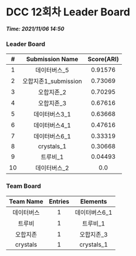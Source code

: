 # DCC 12회차 Leader Board
***Time: 2021/11/06 14:50***

### Leader Board

|#|Submission Name|Score(ARI)|
|:---:|:---:|:---:|
|1|데이터버스_5|0.91576|
|2|오합지존1_submission|0.73069|
|3|오합지존_2|0.70295|
|4|오합지존_3|0.67616|
|5|데이터버스3_1|0.63668|
|6|데이터버스4_1|0.47616|
|7|데이터버스6_1|0.33319|
|8|crystals_1|0.30668|
|9|트루비_1|0.04493|
|10|데이터버스_2|0.0|

### Team Board

|Team Name|Entries|Elements|
|:---:|:---:|:---:|
|데이터버스|1|데이터버스6_1|
|트루비|1|트루비_1|
|오합지존|1|오합지존_3|
|crystals|1|crystals_1|
